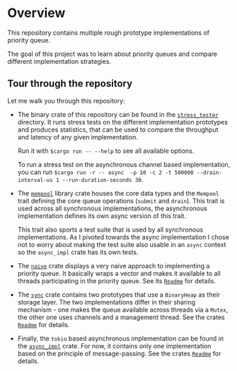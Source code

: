 # Overview

This repository contains multiple rough prototype implementations of priority queue.

The goal of this project was to learn about priority queues and compare different implementation strategies.

## Tour through the repository

Let me walk you through this repository:

- The binary crate of this repository can be found in the [`stress_tester`](./stress_tester/) directory. It runs stress tests on the different implementation prototypes and produces statistics, that can be
used to compare the throughput and latency of any given implementation.

    Run it with `$cargo run -- --help` to see all available options. 

    To run a stress test on the asynchronous channel based implementation, you can run `$cargo run -r -- async  -p 10 -c 2 -t 500000 --drain-interval-us 1 --run-duration-seconds 30`.
- The [`mempool`](./libs/mempool/) library crate houses the core data types and the `Mempool` trait defining the core queue operations (`submit` and `drain`). This trait is used across all synchronous implementations, the asynchronous implementation defines its own async version of this trait.

    This trait also sports a test suite that is used by all synchronous implementations. As I pivoted towards the async implementation I chose not to worry about making the test suite also usable in an `async` context so the `async_impl` crate has its own tests.
- The [`naive`](./libs/naive/) crate displays a very naive approach to implementing a priority queue. It basically wraps a vector and makes it available to all threads participating in the priority queue. See its [`Readme`](./libs/naive/README.md) for details.
- The [`sync`](./libs/sync/) crate contains two prototypes that use a `BinaryHeap` as their storage layer. The two implementations differ in their sharing mechanism - one makes the queue available across threads via a `Mutex`, the other one uses channels and a management thread. See the crates [`Readme`](./libs/sync/README.md) for details.
- Finally, the `tokio` based asynchronous implementation can be found in the [`async_impl`](./libs/async_impl/) crate. For now, it contains only one implementation based on the principle of message-passing. See the crates [`Readme`](./libs/async_impl/README.md) for details.
